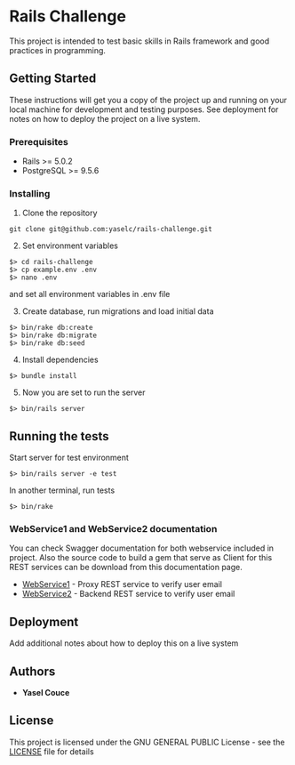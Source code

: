 # Rails Challenge

This project is intended to test basic skills in Rails framework and good practices in programming.

## Getting Started

These instructions will get you a copy of the project up and running on your local machine for development and testing purposes. See deployment for notes on how to deploy the project on a live system.

### Prerequisites

* Rails >= 5.0.2
* PostgreSQL >= 9.5.6 

### Installing

1. Clone the repository

```
git clone git@github.com:yaselc/rails-challenge.git
```

2. Set environment variables

```
$> cd rails-challenge
$> cp example.env .env
$> nano .env
```
and set all environment variables in .env file

3. Create database, run migrations and load initial data

```
$> bin/rake db:create
$> bin/rake db:migrate
$> bin/rake db:seed
```

4. Install dependencies

```
$> bundle install
```

5. Now you are set to run the server

```
$> bin/rails server
```

## Running the tests

Start server for test environment

```
$> bin/rails server -e test
```
In another terminal, run tests
```
$> bin/rake
```

### WebService1 and WebService2 documentation

You can check Swagger documentation for both webservice included in project. Also the source code to build a gem that serve as Client for this REST services can be download from this documentation page.

* [WebService1](https://app.swaggerhub.com/apis/yaselc/WebService1/1.0.0) - Proxy REST service to verify user email
* [WebService2](https://app.swaggerhub.com/apis/yaselc/WebService2/1.0.0) - Backend REST service to verify user email

## Deployment

Add additional notes about how to deploy this on a live system

## Authors

* **Yasel Couce** 

## License

This project is licensed under the GNU GENERAL PUBLIC License - see the [LICENSE](LICENSE) file for details